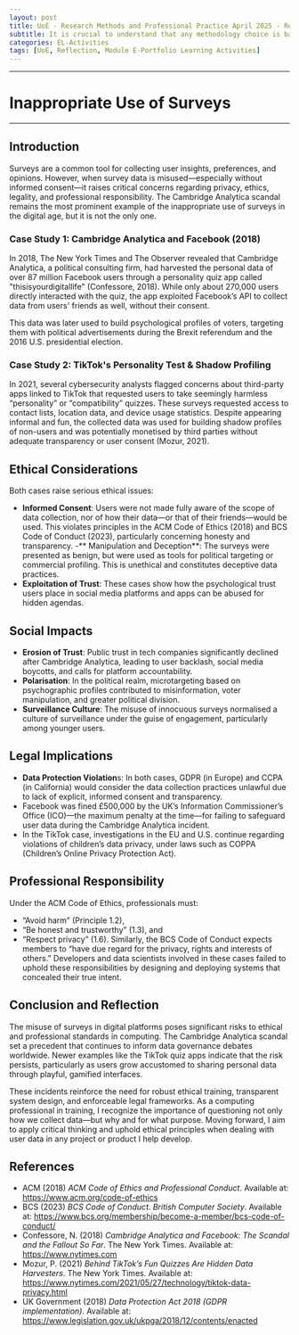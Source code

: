 ```yaml
---
layout: post
title: UoE - Research Methods and Professional Practice April 2025 - Research Methods and Planning
subtitle: It is crucial to understand that any methodology choice is based on some underlying assumptions, which we need to bring awareness.
categories: EL-Activities
tags: [UoE, Reflection, Module E-Portfolio Learning Activities]
---
```

---
# Inappropriate Use of Surveys
---

## Introduction

Surveys are a common tool for collecting user insights, preferences, and opinions. However, when survey data is misused—especially without informed consent—it raises critical concerns regarding privacy, ethics, legality, and professional responsibility. The Cambridge Analytica scandal remains the most prominent example of the inappropriate use of surveys in the digital age, but it is not the only one.

### Case Study 1: Cambridge Analytica and Facebook (2018)

In 2018, The New York Times and The Observer revealed that Cambridge Analytica, a political consulting firm, had harvested the personal data of over 87 million Facebook users through a personality quiz app called "thisisyourdigitallife" (Confessore, 2018). While only about 270,000 users directly interacted with the quiz, the app exploited Facebook’s API to collect data from users' friends as well, without their consent.

This data was later used to build psychological profiles of voters, targeting them with political advertisements during the Brexit referendum and the 2016 U.S. presidential election.

### Case Study 2: TikTok's Personality Test & Shadow Profiling

In 2021, several cybersecurity analysts flagged concerns about third-party apps linked to TikTok that requested users to take seemingly harmless “personality” or “compatibility” quizzes. These surveys requested access to contact lists, location data, and device usage statistics. Despite appearing informal and fun, the collected data was used for building shadow profiles of non-users and was potentially monetised by third parties without adequate transparency or user consent (Mozur, 2021).

## Ethical Considerations

Both cases raise serious ethical issues:
- **Informed Consent**: Users were not made fully aware of the scope of data collection, nor of how their data—or that of their friends—would be used. This violates principles in the ACM Code of Ethics (2018) and BCS Code of Conduct (2023), particularly concerning honesty and transparency.
-** Manipulation and Deception**: The surveys were presented as benign, but were used as tools for political targeting or commercial profiling. This is unethical and constitutes deceptive data practices.
- **Exploitation of Trust**: These cases show how the psychological trust users place in social media platforms and apps can be abused for hidden agendas.

## Social Impacts

- **Erosion of Trust**: Public trust in tech companies significantly declined after Cambridge Analytica, leading to user backlash, social media boycotts, and calls for platform accountability.
- **Polarisation**: In the political realm, microtargeting based on psychographic profiles contributed to misinformation, voter manipulation, and greater political division.
- **Surveillance Culture**: The misuse of innocuous surveys normalised a culture of surveillance under the guise of engagement, particularly among younger users.

## Legal Implications

- **Data Protection Violation**s: In both cases, GDPR (in Europe) and CCPA (in California) would consider the data collection practices unlawful due to lack of explicit, informed consent and transparency.
- Facebook was fined £500,000 by the UK’s Information Commissioner’s Office (ICO)—the maximum penalty at the time—for failing to safeguard user data during the Cambridge Analytica incident.
- In the TikTok case, investigations in the EU and U.S. continue regarding violations of children’s data privacy, under laws such as COPPA (Children’s Online Privacy Protection Act).

## Professional Responsibility

Under the ACM Code of Ethics, professionals must:
- “Avoid harm” (Principle 1.2),
- “Be honest and trustworthy” (1.3), and
- “Respect privacy” (1.6).
Similarly, the BCS Code of Conduct expects members to “have due regard for the privacy, rights and interests of others.” Developers and data scientists involved in these cases failed to uphold these responsibilities by designing and deploying systems that concealed their true intent.

## Conclusion and Reflection

The misuse of surveys in digital platforms poses significant risks to ethical and professional standards in computing. The Cambridge Analytica scandal set a precedent that continues to inform data governance debates worldwide. Newer examples like the TikTok quiz apps indicate that the risk persists, particularly as users grow accustomed to sharing personal data through playful, gamified interfaces.

These incidents reinforce the need for robust ethical training, transparent system design, and enforceable legal frameworks. As a computing professional in training, I recognize the importance of questioning not only how we collect data—but why and for what purpose. Moving forward, I aim to apply critical thinking and uphold ethical principles when dealing with user data in any project or product I help develop.

## References

- ACM (2018) <em>ACM Code of Ethics and Professional Conduct</em>. Available at: https://www.acm.org/code-of-ethics
- BCS (2023) <em>BCS Code of Conduct. British Computer Society</em>. Available at: https://www.bcs.org/membership/become-a-member/bcs-code-of-conduct/
- Confessore, N. (2018) <em>Cambridge Analytica and Facebook: The Scandal and the Fallout So Far</em>. The New York Times. Available at: https://www.nytimes.com
- Mozur, P. (2021) <em>Behind TikTok’s Fun Quizzes Are Hidden Data Harvesters</em>. The New York Times. Available at: https://www.nytimes.com/2021/05/27/technology/tiktok-data-privacy.html
- UK Government (2018) <em>Data Protection Act 2018 (GDPR implementation)</em>. Available at: https://www.legislation.gov.uk/ukpga/2018/12/contents/enacted

